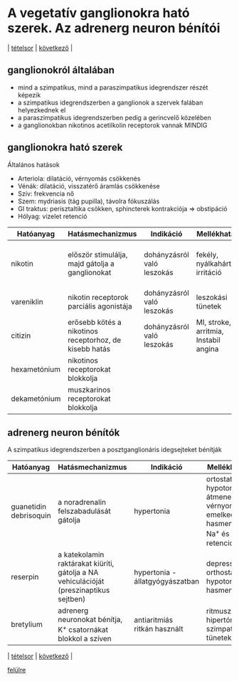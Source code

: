 # A vegetatív ganglionokra ható szerek. Az adrenerg neuron bénítói

| [tételsor](0.%20Hattan%20ea%20kidolgozás%20-%20Németh%20Boldizsár.md) | [következő](2.%20Paraszimpatomimetikumok-I.%20Direkt%20hatású%20szerek.md) |

## ganglionokról általában

- mind a szimpatikus, mind a paraszimpatikus idegrendszer részét képezik
- a szimpatikus idegrendszerben a ganglionok a szervek falában helyezkednek el
- a paraszimpatikus idegrendszerben pedig a gerincvelő közelében
- a ganglionokban nikotinos acetilkolin receptorok vannak MINDIG

## ganglionokra ható szerek

Általános hatások

- Arteriola: dilatáció, vérnyomás csökkenés
- Vénák: dilatáció, visszatérő áramlás csökkenése
- Szív: frekvencia nő
- Szem: mydriasis (tág pupilla), távolra fókuszálás
- GI traktus: perisztaltika csökken, sphincterek kontrakciója ⇒ obstipáció
- Hólyag: vizelet retenció

| Hatóanyag | Hatásmechanizmus | Indikáció | Mellékhatás | Kontraindikáció |
| --- | --- | --- | --- | --- |
| nikotin | először stimulálja, majd gátolja a ganglionokat | dohányzásról való leszokás | fekély, nyálkahártya irritáció | szájszárazság, székrekedés, ingerlékenység, étvágy növekedés | terhesség, szoptatás, gyermekek, fekély |
| vareniklin | nikotin receptorok parciális agonistája | dohányzásról való leszokás | leszokási tünetek | |
| citizin | erősebb kötés a nikotinos receptorhoz, de kisebb hatás | dohányzásról való leszokás | MI, stroke, arritmia, Instabil angina |
| hexametónium | nikotinos receptorokat blokkolja | | | |
| dekametónium | muszkarinos receptorokat blokkolja | | | |

## adrenerg neuron bénítók

A szimpatikus idegrendszerben a posztganglionáris idegsejteket bénítják

| Hatóanyag | Hatásmechanizmus | Indikáció | Mellékhatás |
| --- | --- | --- | --- |
| guanetidin<br>debrisoquin | a noradrenalin felszabadulását gátolja | hypertonia | ortostatikus hypotonia, átmeneti vérnyomás emelkedés, hasmenés, Na<sup>+</sup> és víz retenció |
| reserpin | a katekolamin raktárakat kiüríti, gátolja a NA vehiculációját (preszinaptikus sejtben) | hypertonia - állatgyógyászatban | depresszió, orthostatikus hypotonia, hasmenés |
| bretylium | adrenerg neuronokat bénítja, K<sup>+</sup> csatornákat blokkol a szíven | antiaritmiás<br>ritkán használt | ritmuszavar, hipertónia, szimpatikus tünetek |

| [tételsor](0.%20Hattan%20ea%20kidolgozás%20-%20Németh%20Boldizsár.md) | [következő](2.%20Paraszimpatomimetikumok-I.%20Direkt%20hatású%20szerek.md) |

[felülre](#a-vegetatív-ganglionokra-ható-szerek-az-adrenerg-neuron-bénítói)
